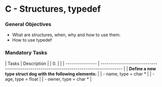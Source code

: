 # C - Structures, typedef

### General Objectives
-	What are structures, when, why and how to use them.
-	How to use typedef

### Mandatory Tasks
| Tasks | Description |
| 0.               |                                                                                           |
| ---------------- | ----------------------------------------------------------------------------------------- |
| **Define a new type struct dog with the following elements:**                                |
| - name, type = char *                                                                    |
| - age, type = float                                                                     |
| - owner, type = char *                                                                  |

